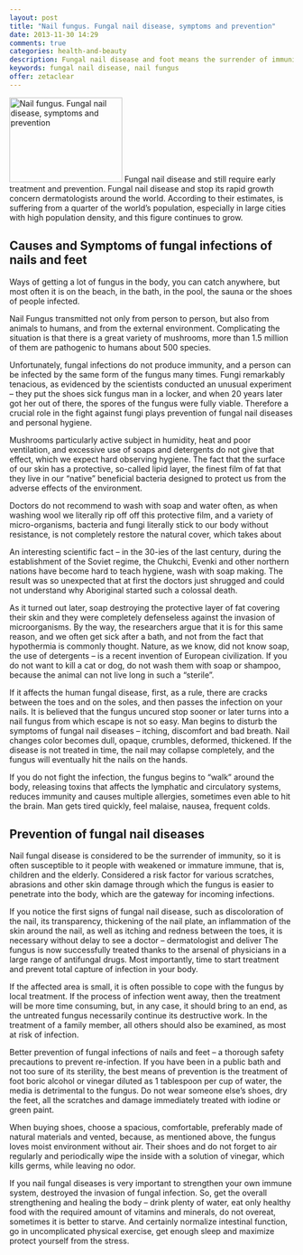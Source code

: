 ```yaml
---
layout: post
title: "Nail fungus. Fungal nail disease, symptoms and prevention"
date: 2013-11-30 14:29
comments: true
categories: health-and-beauty
description: Fungal nail disease and foot means the surrender of immunity and require early treatment and prevention
keywords: fungal nail disease, nail fungus
offer: zetaclear
---
```

<p><img class="left" src="http://medusanews.com/images/nail-fungus/image.jpg" width="200" height="150" title="Fungal nail disease, nail fungus" alt="Nail fungus. Fungal nail disease, symptoms and prevention"> Fungal nail disease and still require early treatment and prevention. Fungal nail disease and stop its rapid growth concern dermatologists around the world. According to their estimates, is suffering from a quarter of the world&rsquo;s population, especially in large cities with high population density, and this figure continues to grow.</p>

<!-- more -->


<h2>Causes and Symptoms of fungal infections of nails and feet</h2>

<p>Ways of getting a lot of fungus in the body, you can catch anywhere, but most often it is on the beach, in the bath, in the pool, the sauna or the shoes of people infected.</p>

<p>Nail Fungus transmitted not only from person to person, but also from animals to humans, and from the external environment. Complicating the situation is that there is a great variety of mushrooms, more than 1.5 million of them are pathogenic to humans about 500 species.</p>

<p>Unfortunately, fungal infections do not produce immunity, and a person can be infected by the same form of the fungus many times. Fungi remarkably tenacious, as evidenced by the scientists conducted an unusual experiment &ndash; they put the shoes sick fungus man in a locker, and when 20 years later got her out of there, the spores of the fungus were fully viable. Therefore a crucial role in the fight against fungi plays prevention of fungal nail diseases and personal hygiene.</p>

<p>Mushrooms particularly active subject in humidity, heat and poor ventilation, and excessive use of soaps and detergents do not give that effect, which we expect hard observing hygiene. The fact that the surface of our skin has a protective, so-called lipid layer, the finest film of fat that they live in our &ldquo;native&rdquo; beneficial bacteria designed to protect us from the adverse effects of the environment.</p>

<p>Doctors do not recommend to wash with soap and water often, as when washing wool we literally rip off off this protective film, and a variety of micro-organisms, bacteria and fungi literally stick to our body without resistance, is not completely restore the natural cover, which takes about</p>

<p>An interesting scientific fact &ndash; in the 30-ies of the last century, during the establishment of the Soviet regime, the Chukchi, Evenki and other northern nations have become hard to teach hygiene, wash with soap making. The result was so unexpected that at first the doctors just shrugged and could not understand why Aboriginal started such a colossal death.</p>

<p>As it turned out later, soap destroying the protective layer of fat covering their skin and they were completely defenseless against the invasion of microorganisms. By the way, the researchers argue that it is for this same reason, and we often get sick after a bath, and not from the fact that hypothermia is commonly thought. Nature, as we know, did not know soap, the use of detergents &ndash; is a recent invention of European civilization. If you do not want to kill a cat or dog, do not wash them with soap or shampoo, because the animal can not live long in such a &ldquo;sterile&rdquo;.</p>

<p>If it affects the human fungal disease, first, as a rule, there are cracks between the toes and on the soles, and then passes the infection on your nails. It is believed that the fungus uncured stop sooner or later turns into a nail fungus from which escape is not so easy. Man begins to disturb the symptoms of fungal nail diseases &ndash; itching, discomfort and bad breath. Nail changes color becomes dull, opaque, crumbles, deformed, thickened. If the disease is not treated in time, the nail may collapse completely, and the fungus will eventually hit the nails on the hands.</p>

<p>If you do not fight the infection, the fungus begins to &ldquo;walk&rdquo; around the body, releasing toxins that affects the lymphatic and circulatory systems, reduces immunity and causes multiple allergies, sometimes even able to hit the brain. Man gets tired quickly, feel malaise, nausea, frequent colds.</p>

<h2>Prevention of fungal nail diseases</h2>

<p>Nail fungal disease is considered to be the surrender of immunity, so it is often susceptible to it people with weakened or immature immune, that is, children and the elderly. Considered a risk factor for various scratches, abrasions and other skin damage through which the fungus is easier to penetrate into the body, which are the gateway for incoming infections.</p>

<p>If you notice the first signs of fungal nail disease, such as discoloration of the nail, its transparency, thickening of the nail plate, an inflammation of the skin around the nail, as well as itching and redness between the toes, it is necessary without delay to see a doctor &ndash; dermatologist and deliver  The fungus is now successfully treated thanks to the arsenal of physicians in a large range of antifungal drugs. Most importantly, time to start treatment and prevent total capture of infection in your body.</p>

<p>If the affected area is small, it is often possible to cope with the fungus by local treatment. If the process of infection went away, then the treatment will be more time consuming, but, in any case, it should bring to an end, as the untreated fungus necessarily continue its destructive work. In the treatment of a family member, all others should also be examined, as most at risk of infection.</p>

<p>Better prevention of fungal infections of nails and feet &ndash; a thorough safety precautions to prevent re-infection. If you have been in a public bath and not too sure of its sterility, the best means of prevention is the treatment of foot boric alcohol or vinegar diluted as 1 tablespoon per cup of water, the media is detrimental to the fungus. Do not wear someone else&rsquo;s shoes, dry the feet, all the scratches and damage immediately treated with iodine or green paint.</p>

<p>When buying shoes, choose a spacious, comfortable, preferably made of natural materials and vented, because, as mentioned above, the fungus loves moist environment without air. Their shoes and do not forget to air regularly and periodically wipe the inside with a solution of vinegar, which kills germs, while leaving no odor.</p>

<p>If you nail fungal diseases is very important to strengthen your own immune system, destroyed the invasion of fungal infection. So, get the overall strengthening and healing the body &ndash; drink plenty of water, eat only healthy food with the required amount of vitamins and minerals, do not overeat, sometimes it is better to starve. And certainly normalize intestinal function, go in uncomplicated physical exercise, get enough sleep and maximize protect yourself from the stress.</p>
